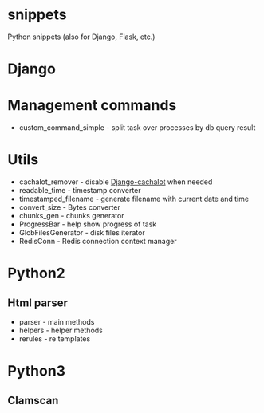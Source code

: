 # snippets
Python snippets (also for Django, Flask, etc.)

# Django

# Management commands
* custom_command_simple - split task over processes by db query result

# Utils
* cachalot_remover - disable [Django-cachalot](https://github.com/noripyt/django-cachalot) when needed
* readable_time - timestamp converter
* timestamped_filename - generate filename with current date and time
* convert_size - Bytes converter
* chunks_gen - chunks generator
* ProgressBar - help show progress of task
* GlobFilesGenerator - disk files iterator
* RedisConn - Redis connection context manager

# Python2

## Html parser
* parser - main methods
* helpers - helper methods
* rerules - re templates

# Python3

## Clamscan
